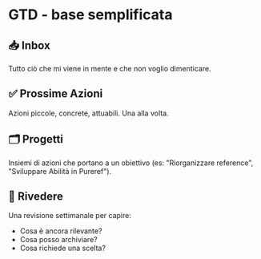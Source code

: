 # GTD - base semplificata

## 📥 Inbox
Tutto ciò che mi viene in mente e che non voglio dimenticare.

## ✅ Prossime Azioni
Azioni piccole, concrete, attuabili. Una alla volta.

## 🗂️ Progetti
Insiemi di azioni che portano a un obiettivo (es: "Riorganizzare reference", "Sviluppare Abilità in Pureref").

## 🔄 Rivedere
Una revisione settimanale per capire:
- Cosa è ancora rilevante?
- Cosa posso archiviare?
- Cosa richiede una scelta?
